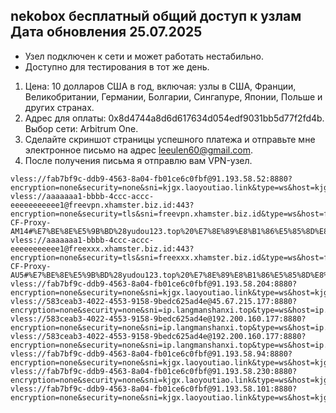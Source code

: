 ## nekobox бесплатный общий доступ к узлам Дата обновления 25.07.2025

- Узел подключен к сети и может работать нестабильно.
- Доступно для тестирования в тот же день.

1. Цена: 10 долларов США в год, включая: узлы в США, Франции, Великобритании, Германии, Болгарии, Сингапуре, Японии, Польше и других странах.
2. Адрес для оплаты: 0x8d4744a8d6d617634d054edf9031bb5d77f2fd4b. Выбор сети: Arbitrum One.
3. Сделайте скриншот страницы успешного платежа и отправьте мне электронное письмо на адрес leeulen60@gmail.com.
4. После получения письма я отправлю вам VPN-узел.

```
vless://fab7bf9c-ddb9-4563-8a04-fb01ce6c0fbf@91.193.58.52:8880?encryption=none&security=none&sni=kjgx.laoyoutiao.link&type=ws&host=kjgx.laoyoutiao.link&path=Telegram%40WangCai2%2F%3Fed%3D2560#%E9%A6%99%E6%B8%AF%28yudou123.top%20%E7%8E%89%E8%B1%86%E5%85%8D%E8%B4%B9%E8%8A%82%E7%82%B9%29
vless://aaaaaaa1-bbbb-4ccc-accc-eeeeeeeeeee1@freevpn.xhamster.biz.id:443?encryption=none&security=tls&sni=freevpn.xhamster.biz.id&type=ws&host=freevpn.xhamster.biz.id&path=%2FFree-CF-Proxy-AM14#%E7%BE%8E%E5%9B%BD%28yudou123.top%20%E7%8E%89%E8%B1%86%E5%85%8D%E8%B4%B9%E8%8A%82%E7%82%B9%29
vless://aaaaaaa1-bbbb-4ccc-accc-eeeeeeeeeee1@freexxx.xhamster.biz.id:443?encryption=none&security=tls&sni=freexxx.xhamster.biz.id&type=ws&host=freexxx.xhamster.biz.id&path=%2FFree-CF-Proxy-AU5#%E7%BE%8E%E5%9B%BD%28yudou123.top%20%E7%8E%89%E8%B1%86%E5%85%8D%E8%B4%B9%E8%8A%82%E7%82%B9%29
vless://fab7bf9c-ddb9-4563-8a04-fb01ce6c0fbf@91.193.58.204:8880?encryption=none&security=none&sni=kjgx.laoyoutiao.link&type=ws&host=kjgx.laoyoutiao.link&path=Telegram%40WangCai2%2F%3Fed%3D2560#%E9%A6%99%E6%B8%AF%28yudou123.top%20%E7%8E%89%E8%B1%86%E5%85%8D%E8%B4%B9%E8%8A%82%E7%82%B9%29
vless://583ceab3-4022-4553-9158-9bedc625ad4e@45.67.215.177:8880?encryption=none&security=none&sni=ip.langmanshanxi.top&type=ws&host=ip.langmanshanxi.top&path=%2FTelegram%40WangCai2%2F%3Fed#%E7%BE%8E%E5%9B%BD%28yudou123.top%20%E7%8E%89%E8%B1%86%E5%85%8D%E8%B4%B9%E8%8A%82%E7%82%B9%29
vless://583ceab3-4022-4553-9158-9bedc625ad4e@192.200.160.177:8880?encryption=none&security=none&sni=ip.langmanshanxi.top&type=ws&host=ip.langmanshanxi.top&path=%2FTelegram%F0%9F%87%A8%F0%9F%87%B3#%E7%BE%8E%E5%9B%BD%28yudou123.top%20%E7%8E%89%E8%B1%86%E5%85%8D%E8%B4%B9%E8%8A%82%E7%82%B9%29
vless://583ceab3-4022-4553-9158-9bedc625ad4e@192.200.160.177:8880?encryption=none&security=none&sni=ip.langmanshanxi.top&type=ws&host=ip.langmanshanxi.top&path=%2FTelegram#%E7%BE%8E%E5%9B%BD%28yudou123.top%20%E7%8E%89%E8%B1%86%E5%85%8D%E8%B4%B9%E8%8A%82%E7%82%B9%29
vless://fab7bf9c-ddb9-4563-8a04-fb01ce6c0fbf@91.193.58.94:8880?encryption=none&security=none&sni=kjgx.laoyoutiao.link&type=ws&host=kjgx.laoyoutiao.link&path=Telegram%40WangCai2%2F%3Fed%3D2560#%E9%A6%99%E6%B8%AF%28yudou123.top%20%E7%8E%89%E8%B1%86%E5%85%8D%E8%B4%B9%E8%8A%82%E7%82%B9%29
vless://fab7bf9c-ddb9-4563-8a04-fb01ce6c0fbf@91.193.58.230:8880?encryption=none&security=none&sni=kjgx.laoyoutiao.link&type=ws&host=kjgx.laoyoutiao.link&path=Telegram%40WangCai2%2F%3Fed%3D2560#%E9%A6%99%E6%B8%AF%28yudou123.top%20%E7%8E%89%E8%B1%86%E5%85%8D%E8%B4%B9%E8%8A%82%E7%82%B9%29
vless://fab7bf9c-ddb9-4563-8a04-fb01ce6c0fbf@91.193.58.101:8880?encryption=none&security=none&sni=kjgx.laoyoutiao.link&type=ws&host=kjgx.laoyoutiao.link&path=Telegram%40WangCai2%2F%3Fed%3D2560#%E9%A6%99%E6%B8%AF%28yudou123.top%20%E7%8E%89%E8%B1%86%E5%85%8D%E8%B4%B9%E8%8A%82%E7%82%B9%29

```
